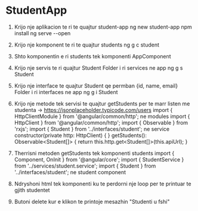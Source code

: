 # StudentApp
1. Krijo nje aplikacion te ri te quajtur student-app
ng new student-app
npm install
ng serve --open

2. Krijo nje komponent te ri te quajtur students
ng g c student

3.  Shto  komponentin e ri students tek komponenti AppComponent
 <app-student></app-student>

6. Krijo nje servis te ri quajtur Student
Folder i ri services ne app
ng g s Student 

7. Krijo nje interface te quajtur Student qe permban {id, name, email}
Folder i ri interfaces ne app
ng g i Student

8. Krijo nje metode tek servisi te quajtur getStudents per te marr listen me studenta -> https://jsonplaceholder.typicode.com/users
import { HttpClientModule } from '@angular/common/http'; ne modules
import { HttpClient } from '@angular/common/http';
import { Observable } from 'rxjs';
import { Student } from '../interfaces/student'; ne service
constructor(private http: HttpClient) { }
  getStudents(): Observable<Student[]> {
    return this.http.get<Student[]>(this.apiUrl);
  }

9. Therrisni metoden getStudents tek komponenti students
import { Component, OnInit } from '@angular/core';
import { StudentService } from '../services/student.service';
import { Student } from '../interfaces/student'; ne student component

10. Ndryshoni html tek komponenti ku te perdorni nje loop per te printuar te gjith studentet

11. Butoni delete kur e klikon te printoje mesazhin "Studenti u fshi"
 